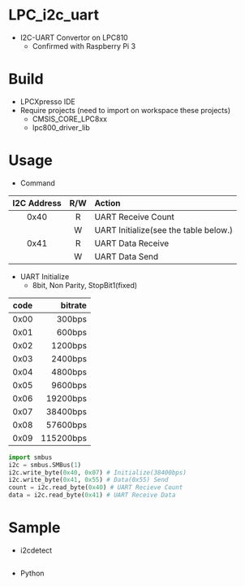 # LPC_i2c_uart
- I2C-UART Convertor on LPC810
  - Confirmed with Raspberry Pi 3

# Build
- LPCXpresso IDE
- Require projects (need to import on workspace these projects)
  - CMSIS_CORE_LPC8xx
  - lpc800_driver_lib

# Usage
- Command

|I2C Address|R/W|Action|
|:-:|:-:|:--|
|0x40|R|UART Receive Count|
||W|UART Initialize(see the table below.)|
|0x41|R|UART Data Receive|
||W|UART Data Send|

- UART Initialize
  - 8bit, Non Parity, StopBit1(fixed)

|code|bitrate|
|---|--:|
|0x00|300bps|
|0x01|600bps|
|0x02|1200bps|
|0x03|2400bps|
|0x04|4800bps|
|0x05|9600bps|
|0x06|19200bps|
|0x07|38400bps|
|0x08|57600bps|
|0x09|115200bps|


```python
import smbus
i2c = smbus.SMBus(1)
i2c.write_byte(0x40, 0x07) # Initialize(38400bps)
i2c.write_byte(0x41, 0x55) # Data(0x55) Send
count = i2c.read_byte(0x40) # UART Recieve Count
data = i2c.read_byte(0x41) # UART Receive Data
```

# Sample
- i2cdetect
```
```
- Python
```
```
